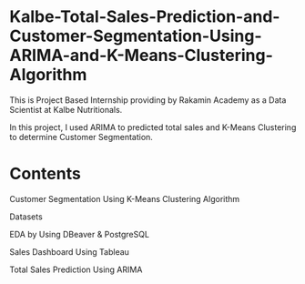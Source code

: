 # Kalbe-Total-Sales-Prediction-and-Customer-Segmentation-Using-ARIMA-and-K-Means-Clustering-Algorithm
This is Project Based Internship providing by Rakamin Academy as a Data Scientist at Kalbe Nutritionals.

In this project, I used ARIMA to predicted total sales and K-Means Clustering to determine Customer Segmentation.

# Contents
Customer Segmentation Using K-Means Clustering Algorithm

Datasets

EDA by Using DBeaver & PostgreSQL

Sales Dashboard Using Tableau

Total Sales Prediction Using ARIMA
